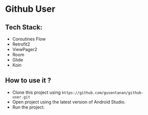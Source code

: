 # Github User
## Tech Stack:
- Coroutines Flow
- Retrofit2
- ViewPager2
- Room
- Glide
- Koin 

## How to use it ?
- Clone this project using `https://github.com/gusentanan/github-user.git`
- Open project using the latest version of Android Studio.
- Run the project.
